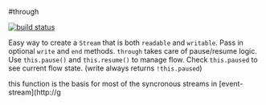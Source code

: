 #through

[![build status](https://secure.travis-ci.org/dominictarr/through.png)](http://travis-ci.org/dominictarr/through)

Easy way to create a `Stream` that is both `readable` and `writable`. Pass in optional `write` and `end` methods. `through` takes care of pause/resume logic.
Use `this.pause()` and `this.resume()` to manage flow.
Check `this.paused` to see current flow state. (write always returns `!this.paused`)

this function is the basis for most of the syncronous streams in [event-stream](http://g